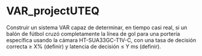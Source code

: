 # VAR_projectUTEQ
Construir un sistema VAR capaz de determinar, en tiempo casi real, si un balón de fútbol cruzó completamente la línea de gol para una portería específica usando la cámara HT-SUA33GC-T1V-C, con una tasa de decisión correcta ≥ X% (definir) y latencia de decisión ≤ Y ms (definir).
